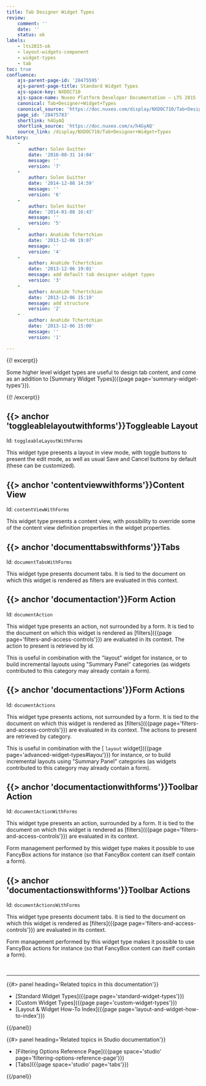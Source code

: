 ```yaml
---
title: Tab Designer Widget Types
review:
    comment: ''
    date: ''
    status: ok
labels:
    - lts2015-ok
    - layout-widgets-component
    - widget-types
    - tab
toc: true
confluence:
    ajs-parent-page-id: '28475595'
    ajs-parent-page-title: Standard Widget Types
    ajs-space-key: NXDOC710
    ajs-space-name: Nuxeo Platform Developer Documentation — LTS 2015
    canonical: Tab+Designer+Widget+Types
    canonical_source: 'https://doc.nuxeo.com/display/NXDOC710/Tab+Designer+Widget+Types'
    page_id: '28475783'
    shortlink: h4GyAQ
    shortlink_source: 'https://doc.nuxeo.com/x/h4GyAQ'
    source_link: /display/NXDOC710/Tab+Designer+Widget+Types
history:
    - 
        author: Solen Guitter
        date: '2016-08-31 14:04'
        message: ''
        version: '7'
    - 
        author: Solen Guitter
        date: '2014-12-08 14:59'
        message: ''
        version: '6'
    - 
        author: Solen Guitter
        date: '2014-01-08 16:43'
        message: ''
        version: '5'
    - 
        author: Anahide Tchertchian
        date: '2013-12-06 19:07'
        message: ''
        version: '4'
    - 
        author: Anahide Tchertchian
        date: '2013-12-06 19:01'
        message: add default tab designer widget types
        version: '3'
    - 
        author: Anahide Tchertchian
        date: '2013-12-06 15:19'
        message: add structure
        version: '2'
    - 
        author: Anahide Tchertchian
        date: '2013-12-06 15:00'
        message: ''
        version: '1'

---
```

{{! excerpt}}

Some higher level widget types are useful to design tab content, and come as an addition to [Summary Widget Types]({{page page='summary-widget-types'}}).

{{! /excerpt}}

## {{> anchor 'toggleablelayoutwithforms'}}Toggleable Layout

Id: `toggleableLayoutWithForms`

This widget type presents a layout in view mode, with toggle buttons to present the edit mode, as well as usual Save and Cancel buttons by default (these can be customized).

## {{> anchor 'contentviewwithforms'}}Content View

Id: `contentViewWithForms`

This widget type presents a content view, with possibility to override some of the content view definition properties in the widget properties.

## {{> anchor 'documenttabswithforms'}}Tabs

Id: `documentTabsWithForms`

This widget type presents document tabs. It is tied to the document on which this widget is rendered as filters are evaluated in this context.

## {{> anchor 'documentaction'}}Form Action

Id: `documentAction`

This widget type presents an action, not surrounded by a form. It is tied to the document on which this widget is rendered as [filters]({{page page='filters-and-access-controls'}}) are evaluated in its context. The action to present is retrieved by id.

This is useful in combination with the "layout" widget for instance, or to build incremental layouts using "Summary Panel" categories (as widgets contributed to this category may already contain a form).

## {{> anchor 'documentactions'}}Form Actions

Id: `documentActions`

This widget type presents actions, not surrounded by a form. It is tied to the document on which this widget is rendered as [filters]({{page page='filters-and-access-controls'}}) are evaluated in its context. The actions to present are retrieved by category.

This is useful in combination with the [ `layout` widget]({{page page='advanced-widget-types#layou'}}) for instance, or to build incremental layouts using "Summary Panel" categories (as widgets contributed to this category may already contain a form).

## {{> anchor 'documentactionwithforms'}}Toolbar Action

Id: `documentActionWithForms`

This widget type presents an action, surrounded by a form. It is tied to the document on which this widget is rendered as [filters]({{page page='filters-and-access-controls'}}) are evaluated in its context.

Form management performed by this widget type makes it possible to use FancyBox actions for instance (so that FancyBox content can itself contain a form).

## {{> anchor 'documentactionswithforms'}}Toolbar Actions

Id: `documentActionsWithForms`

This widget type presents document tabs. It is tied to the document on which this widget is rendered as [filters]({{page page='filters-and-access-controls'}}) are evaluated in its context.

Form management performed by this widget type makes it possible to use FancyBox actions for instance (so that FancyBox content can itself contain a form).

&nbsp;

* * *

<div class="row" data-equalizer data-equalize-on="medium"><div class="column medium-6">{{#> panel heading='Related topics in this documentation'}}

*   [Standard Widget Types]({{page page='standard-widget-types'}})
*   [Custom Widget Types]({{page page='custom-widget-types'}})
*   [Layout & Widget How-To Index]({{page page='layout-and-widget-how-to-index'}})

{{/panel}}</div><div class="column medium-6">{{#> panel heading='Related topics in Studio documentation'}}

*   [Filtering Options Reference Page]({{page space='studio' page='filtering-options-reference-page'}})
*   [Tabs]({{page space='studio' page='tabs'}})

{{/panel}}</div></div>